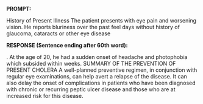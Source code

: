 **PROMPT:**

History of Present Illness The patient presents with eye pain and worsening vision. He reports bluriness over the past feel days without history of glaucoma, cataracts or other eye disease

**RESPONSE (Sentence ending after 60th word):**

. At the age of 20, he had a sudden onset of headache and photophobia which subsided within weeks. SUMMARY OF THE PREVENTION OF PRESENT CHOLERA A well-planned preventive regimen, in conjunction with regular eye examinations, can help avert a relapse of the disease. It can also delay the onset of complications in patients who have been diagnosed with chronic or recurring peptic ulcer disease and those who are at increased risk for this disease. 